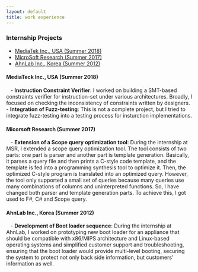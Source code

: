 ```yaml
---
layout: default
title: work experience
---
```


<div class="post">
    <h3> Internship Projects </h3>
    <ul>
        <li><a href="#mediaTekIntern">MediaTek Inc., USA (Summer 2018)</a></li>
        <li><a href="#msrIntern">MicroSoft Research (Summer 2017)</a></li>
        <li><a href="#ahnlabIntern">AhnLab Inc., Korea (Summer 2012)</a></li>
    </ul>
</div>

<div class="post">

<a name="mediaTekIntern"></a>
<h4>MediaTeck Inc., USA (Summer 2018)</h4>
<p>&nbsp;&nbsp;
- <b>Instruction Constraint Verifier</b>: 
I worked on building a SMT-based constraints verifier for instruction-set under various architectures.
Broadly, I focused on checking the inconsistency of constraints written by designers.
- <b>Integration of Fuzz-testing</b>:
This is not a complete project, but I tried to integrate fuzz-testing into a testing process for 
insturction implementations.
</p>

<a name="msrIntern"></a>
<h4>Micorsoft Research (Summer 2017)</h4>
<p>&nbsp;&nbsp;
- <b>Extension of a Scope query optimization tool</b>:
During the internship at MSR, I extended a scope query optimization tool. 
The tool consists of two parts: one part is parser and another part is template generation. 
Basically, it parses a query file and then prints a C-style code template, 
and the template is fed into a programming synthesis tool to optimize it. 
Then, the optimized C-style program is translated into an optimized query. 
However, the tool only supported a small set of queries because many queries 
use many combinations of columns and uninterpreted functions. So, I have 
changed both parser and template generation parts. To achieve this, I got used to F#, C# and Scope query.
</p>

<a name="ahnlabIntern"></a>
<h4>AhnLab Inc., Korea (Summer 2012)</h4>
<p>&nbsp;&nbsp;
- <b>Development of Boot loader sequence</b>: 
During the internship at AhnLab, I worked on prototyping new boot loader 
for an appliance that should be compatible with x86/MIPS architecture 
and Linux-based operating systems and simplified customer support 
and troubleshooting, ensuring that the boot loader would provide 
multi-level booting, securing the system to protect not only back 
side information, but customers’ information as well.
</p>

